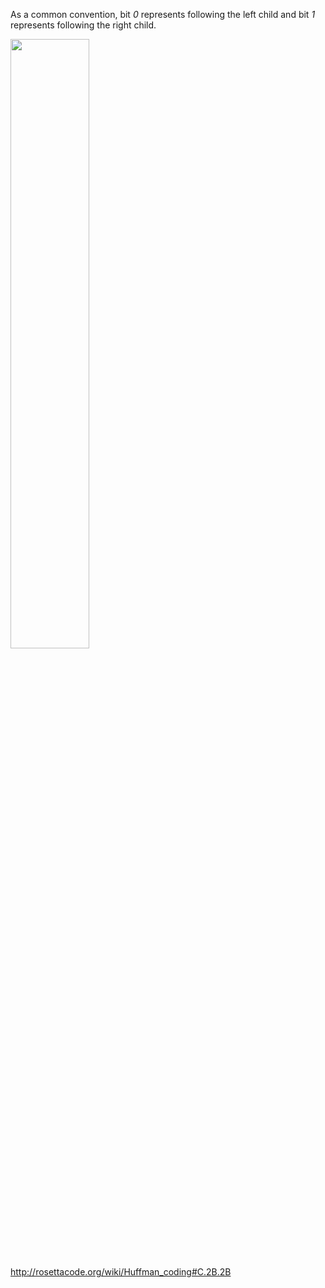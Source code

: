 
As a common convention, bit *0* represents following the left child and bit *1* represents following the right child.


<img src="https://upload.wikimedia.org/wikipedia/commons/a/a0/Huffman_coding_visualisation.svg" width="50%">

http://rosettacode.org/wiki/Huffman_coding#C.2B.2B
